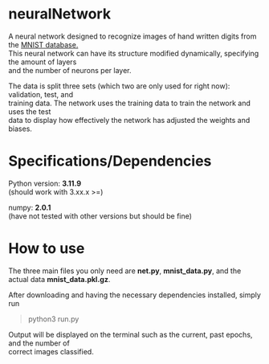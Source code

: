 
# neuralNetwork

A neural network designed to recognize images of hand written digits from the [MNIST database.](https://en.wikipedia.org/wiki/MNIST_database)  
This neural network can have its structure modified dynamically, specifying the amount of layers  
and the number of neurons per layer.

The data is split three sets (which two are only used for right now): validation, test, and  
training data. The network uses the training data to train the network and uses the test  
data to display how effectively the network has adjusted the weights and biases.  

# Specifications/Dependencies

Python version: **3.11.9**  
(should work with 3.xx.x >=)  

numpy: **2.0.1**  
(have not tested with other versions but should be fine)  

# How to use

The three main files you only need are **net.py**, **mnist_data.py**, and the actual data **mnist_data.pkl.gz**.  

After downloading and having the necessary dependencies installed, simply run
> python3 run.py  

Output will be displayed on the terminal such as the current, past epochs, and the number of  
correct images classified.

